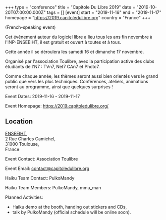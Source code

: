 +++
type = "conference"
title = "Capitole Du Libre 2019"
date = "2019-10-20T07:00:00.000Z"
tags = []
[event]
start = "2019-11-16"
end = "2019-11-17"
homepage = "https://2019.capitoledulibre.org"
country = "France"
+++

(French-speaking event)

Cet évènement autour du logiciel libre a lieu tous les ans fin novembre à l'INP-ENSEEIHT, il est gratuit et ouvert à toutes et à tous.

Cette année il se déroulera les samedi 16 et dimanche 17 novembre.

Organisé par l'association Toulibre, avec la participation active des clubs étudiants de l'N7 : TVn7, Net7 CAn7 et Photo7.

Comme chaque année, les thèmes seront aussi bien orientés vers le grand public que vers les plus techniques. Conférences, ateliers, animations seront au programme, ainsi que quelques surprises !



Event Dates:
2019-11-16 - 2019-11-17


Event Homepage:
https://2019.capitoledulibre.org/

## Location
[ENSEEIHT](https://2019.capitoledulibre.org/#come),<br/>
2 Rue Charles Camichel,<br/>
31000 Toulouse,<br/>
France

Event Contact:
Association Toulibre

Event Email:
contact@capitoledulibre.org

Haiku Team Contact:
PulkoMandy

Haiku Team Members:
PulkoMandy, mmu_man

Planned Activities:

- Haiku demo at the booth, handing out stickers and CDs,
- talk by PulkoMandy (official schedule will be online soon).

